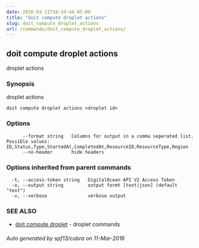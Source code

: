 ```yaml
---
date: 2016-03-11T10:34:44-05:00
title: "doit compute droplet actions"
slug: doit_compute_droplet_actions
url: /commands/doit_compute_droplet_actions/
---
```

## doit compute droplet actions

droplet actions

### Synopsis


droplet actions

```
doit compute droplet actions <droplet id>
```

### Options

```
      --format string   Columns for output in a comma seperated list. Possible values: ID,Status,Type,StartedAt,CompletedAt,ResourceID,ResourceType,Region
      --no-header       hide headers
```

### Options inherited from parent commands

```
  -t, --access-token string   DigitalOcean API V2 Access Token
  -o, --output string         output formt [text|json] (default "text")
  -v, --verbose               verbose output
```

### SEE ALSO
* [doit compute droplet](/commands/doit_compute_droplet/)	 - droplet commands

###### Auto generated by spf13/cobra on 11-Mar-2016
